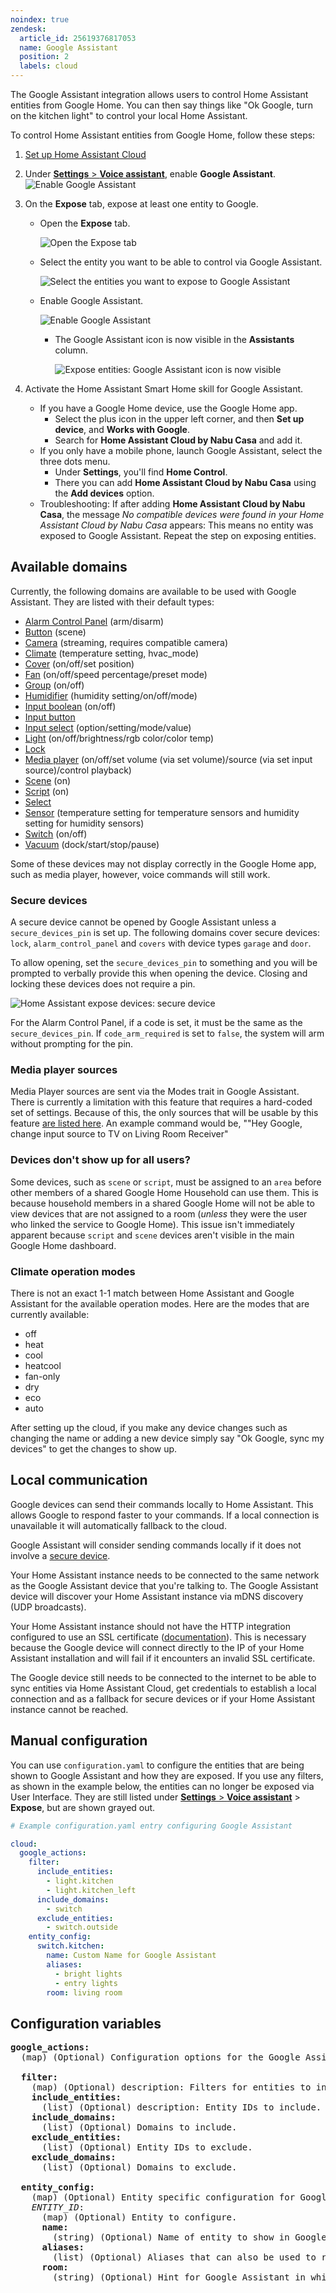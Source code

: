 ```yaml
---
noindex: true
zendesk:
  article_id: 25619376817053
  name: Google Assistant
  position: 2
  labels: cloud
---
```


The Google Assistant integration allows users to control Home Assistant entities from Google Home. You can then say things like "Ok Google, turn on the kitchen light" to control your local Home Assistant.

To control Home Assistant entities from Google Home, follow these steps:

1. [Set up Home Assistant Cloud](/hc/en-us/articles/25649130769949)
1. Under [**Settings** > **Voice assistant**](https://my.home-assistant.io/redirect/voice_assistants/), enable **Google Assistant**.
   <img src="/static/img/cloud/google-assistant-enable.png" alt="Enable Google Assistant">
1. On the **Expose** tab, expose at least one entity to Google.

   - Open the **Expose** tab.

     <img src="/static/img/cloud/assistant-expose-05.png" alt="Open the Expose tab">

   - Select the entity you want to be able to control via Google Assistant.

     <img src="/static/img/cloud/assistant-expose-06.png" alt="Select the entities you want to expose to Google Assistant">

   - Enable Google Assistant.

     <img src="/static/img/cloud/assistant-expose-07.png" alt="Enable Google Assistant">

     - The Google Assistant icon is now visible in the **Assistants** column.

        <img src="/static/img/cloud/assistant-expose-08.png" alt="Expose entities: Google Assistant icon is now visible">

1. Activate the Home Assistant Smart Home skill for Google Assistant.
   - If you have a Google Home device, use the Google Home app.
     - Select the plus icon in the upper left corner, and then **Set up device**, and **Works with Google**.
     - Search for **Home Assistant Cloud by Nabu Casa** and add it.
   - If you only have a mobile phone, launch Google Assistant, select the three dots menu.
     - Under **Settings**, you'll find **Home Control**.
     - There you can add **Home Assistant Cloud by Nabu Casa** using the **Add devices** option.
   - Troubleshooting: If after adding **Home Assistant Cloud by Nabu Casa**, the message _No compatible devices were found in your Home Assistant Cloud by Nabu Casa_ appears: This means no entity was exposed to Google Assistant. Repeat the step on exposing entities.

## Available domains

Currently, the following domains are available to be used with Google Assistant. They are listed with their default types:

- [Alarm Control Panel](https://www.home-assistant.io/integrations/alarm_control_panel/) (arm/disarm)
- [Button](https://www.home-assistant.io/integrations/button/) (scene)
- [Camera](https://www.home-assistant.io/integrations/camera/) (streaming, requires compatible camera)
- [Climate](https://www.home-assistant.io/integrations/climate/) (temperature setting, hvac_mode)
- [Cover](https://www.home-assistant.io/integrations/cover/) (on/off/set position)
- [Fan](https://www.home-assistant.io/integrations/fan/) (on/off/speed percentage/preset mode)
- [Group](https://www.home-assistant.io/integrations/group/) (on/off)
- [Humidifier](https://www.home-assistant.io/integrations/humidifier/) (humidity setting/on/off/mode)
- [Input boolean](https://www.home-assistant.io/integrations/input_boolean/) (on/off)
- [Input button](https://www.home-assistant.io/integrations/input_button/)
- [Input select](https://www.home-assistant.io/integrations/input_select/) (option/setting/mode/value)
- [Light](https://www.home-assistant.io/integrations/light/) (on/off/brightness/rgb color/color temp)
- [Lock](https://www.home-assistant.io/integrations/lock/)
- [Media player](https://www.home-assistant.io/integrations/media_player/) (on/off/set volume (via set volume)/source (via set input source)/control playback)
- [Scene](https://www.home-assistant.io/integrations/scene/) (on)
- [Script](https://www.home-assistant.io/integrations/script/) (on)
- [Select](https://www.home-assistant.io/integrations/select/)
- [Sensor](https://www.home-assistant.io/integrations/sensor/) (temperature setting for temperature sensors and humidity setting for humidity sensors)
- [Switch](https://www.home-assistant.io/integrations/switch/) (on/off)
- [Vacuum](https://www.home-assistant.io/integrations/vacuum/) (dock/start/stop/pause)

<div class="alert alert-primary">
Some of these devices may not display correctly in the Google Home app, such as media player, however, voice commands will still work.
</div>

### Secure devices

A secure device cannot be opened by Google Assistant unless a `secure_devices_pin` is set up. The following domains cover secure devices: `lock`, `alarm_control_panel` and `covers` with device types `garage` and `door`.

To allow opening, set the `secure_devices_pin` to something and you will be prompted to verbally provide this when opening the device. Closing and locking these devices does not require a pin.

  <img src="/static/img/cloud/assistant-secure-devices-01.png" alt="Home Assistant expose devices: secure device">

For the Alarm Control Panel, if a code is set, it must be the same as the `secure_devices_pin`. If `code_arm_required` is set to `false`, the system will arm without prompting for the pin.

### Media player sources

Media Player sources are sent via the Modes trait in Google Assistant.
There is currently a limitation with this feature that requires a hard-coded set of settings. Because of this, the only sources that will be usable by this feature [are listed here](https://developers.google.com/actions/reference/smarthome/traits/modes).
An example command would be, ""Hey Google, change input source to TV on Living Room Receiver"

### Devices don't show up for all users?

Some devices, such as `scene` or `script`, must be assigned to an `area` before other members of a shared Google Home Household can use them. This is because household members in a shared Google Home will not be able to view devices that are not assigned to a room (_unless_ they were the user who linked the service to Google Home). This issue isn't immediately apparent because `script` and `scene` devices aren't visible in the main Google Home dashboard.

### Climate operation modes

There is not an exact 1-1 match between Home Assistant and Google Assistant for the available operation modes.
Here are the modes that are currently available:

- off
- heat
- cool
- heatcool
- fan-only
- dry
- eco
- auto

After setting up the cloud, if you make any device changes such as changing the name or adding a new device simply say "Ok Google, sync my devices" to get the changes to show up.

## Local communication

Google devices can send their commands locally to Home Assistant. This allows Google to respond faster to your commands. If a local connection is unavailable it will automatically fallback to the cloud.

Google Assistant will consider sending commands locally if it does not involve a [secure device](#secure-devices).

Your Home Assistant instance needs to be connected to the same network as the Google Assistant device that you're talking to. The Google Assistant device will discover your Home Assistant instance via mDNS discovery (UDP broadcasts).

Your Home Assistant instance should not have the HTTP integration configured to use an SSL certificate ([documentation](https://www.home-assistant.io/integrations/http/)). This is necessary because the Google device will connect directly to the IP of your Home Assistant installation and will fail if it encounters an invalid SSL certificate.

The Google device still needs to be connected to the internet to be able to sync entities via Home Assistant Cloud, get credentials to establish a local connection and as a fallback for secure devices or if your Home Assistant instance cannot be reached.

## Manual configuration

You can use `configuration.yaml` to configure the entities that are being shown to Google Assistant and how they are exposed.
If you use any filters, as shown in the example below, the entities can no longer be exposed via User Interface. They are still listed under [**Settings** > **Voice assistant**](https://my.home-assistant.io/redirect/voice_assistants/) > **Expose**, but are shown grayed out.

```yml
# Example configuration.yaml entry configuring Google Assistant

cloud:
  google_actions:
    filter:
      include_entities:
        - light.kitchen
        - light.kitchen_left
      include_domains:
        - switch
      exclude_entities:
        - switch.outside
    entity_config:
      switch.kitchen:
        name: Custom Name for Google Assistant
        aliases:
          - bright lights
          - entry lights
        room: living room
```

## Configuration variables

<pre>
<b>google_actions:</b>
  (map) (Optional) Configuration options for the Google Assistant integration.

  <b>filter:</b>
    (map) (Optional) description: Filters for entities to include/exclude from Google Assistant.
    <b>include_entities:</b>
      (list) (Optional) description: Entity IDs to include.
    <b>include_domains:</b>
      (list) (Optional) Domains to include.
    <b>exclude_entities:</b>
      (list) (Optional) Entity IDs to exclude.
    <b>exclude_domains:</b>
      (list) (Optional) Domains to exclude.

  <b>entity_config:</b>
    (map) (Optional) Entity specific configuration for Google Assistant.
    <i>ENTITY_ID</i>:
      (map) (Optional) Entity to configure.
      <b>name:</b>
        (string) (Optional) Name of entity to show in Google Assistant.
      <b>aliases:</b>
        (list) (Optional) Aliases that can also be used to refer to this entity.
      <b>room:</b>
        (string) (Optional) Hint for Google Assistant in which room this entity is.
</pre>

